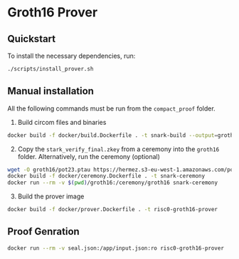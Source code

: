 # Groth16 Prover

## Quickstart

To install the necessary dependencies, run:
```bash
./scripts/install_prover.sh
```

## Manual installation

All the following commands must be run from the `compact_proof` folder.

1. Build circom files and binaries
```bash
docker build -f docker/build.Dockerfile . -t snark-build --output=groth16 --target outputs
```

2. Copy the `stark_verify_final.zkey` from a ceremony into the `groth16` folder. Alternatively, run the ceremony (optional)
```bash
wget -O groth16/pot23.ptau https://hermez.s3-eu-west-1.amazonaws.com/powersOfTau28_hez_final_23.ptau
docker build -f docker/ceremony.Dockerfile . -t snark-ceremony
docker run --rm -v $(pwd)/groth16:/ceremony/groth16 snark-ceremony
```

3. Build the prover image
```bash
docker build -f docker/prover.Dockerfile . -t risc0-groth16-prover
```

## Proof Genration
```bash
docker run --rm -v seal.json:/app/input.json:ro risc0-groth16-prover
```
